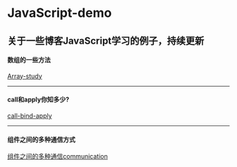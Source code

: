 # JavaScript-demo
关于一些博客JavaScript学习的例子，持续更新
-------
#### 数组的一些方法
[Array-study](https://github.com/wLove-c/JavaScript-demo/tree/master/Array-study)

-------

#### call和apply你知多少?
[call-bind-apply](https://github.com/wLove-c/JavaScript-demo/tree/master/call-bind-apply)
   
-------


#### 组件之间的多种通信方式
[组件之间的多种通信communication](https://github.com/wLove-c/JavaScript-demo/tree/master/communication)
